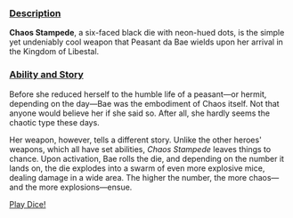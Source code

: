 <!-- title: Chaos Stampede -->
<!-- quote: I am going to enter my eternal slumber -->
<!-- chapter: 0 -->
<!-- images: (Bae's first time wielding Chaos Stampede), (Chaos Stampede viewed from the inventory), (Chaos Stampede's ability activated) -->
<!-- model: true -->

### <u>Description</u>

**Chaos Stampede**, a six-faced black die with neon-hued dots, is the simple yet undeniably cool weapon that Peasant da Bae wields upon her arrival in the Kingdom of Libestal.

### <u>Ability and Story</u>

Before she reduced herself to the humble life of a peasant—or hermit, depending on the day—Bae was the embodiment of Chaos itself. Not that anyone would believe her if she said so. After all, she hardly seems the chaotic type these days.

Her weapon, however, tells a different story. Unlike the other heroes' weapons, which all have set abilities, _Chaos Stampede_ leaves things to chance. Upon activation, Bae rolls the die, and depending on the number it lands on, the die explodes into a swarm of even more explosive mice, dealing damage in a wide area. The higher the number, the more chaos—and the more explosions—ensue.

[Play Dice!](#embed:https://www.youtube.com/live/y8bcLA6BQsw?si=ZfXcV-8FZMyknj4r&t=7251)
